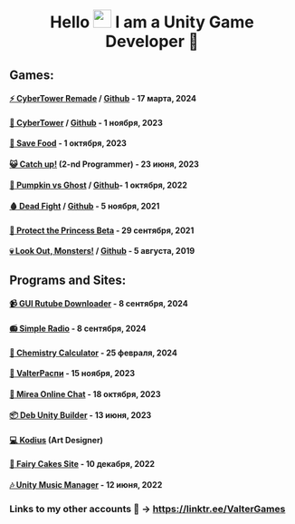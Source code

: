 <h1 align="center">Hello <img src="https://github.com/blackcater/blackcater/raw/main/images/Hi.gif" height="32"/> I am a <b>Unity Game Developer</b> 🎲</h1>

## Games:
#### [⚡️ CyberTower Remade](https://valter-games.itch.io/cybertower-remade) / [Github](https://github.com/ValterGames-Coder/CyberTower) - 17 марта, 2024
#### [🌆 CyberTower](https://valter-games.itch.io/cybertower) / [Github](https://github.com/ValterGames-Coder/hakaton-cyberpunk-td) - 1 ноября, 2023
#### [🍎 Save Food](https://yandex.ru/games/app/258002?lang=ru) - 1 октября, 2023
#### [😺 Catch up!](https://akan123.itch.io/catch-up) (2-nd Programmer) - 23 июня, 2023
#### [🎃 Pumpkin vs Ghost](https://valter_games.itch.io/pumpkin-vs-ghost) / [Github](https://github.com/ValterGames-Coder/Pumpkin-vs-Ghost)- 1 октября, 2022
#### [🩸 Dead Fight](https://valter_games.itch.io/dead-fight) / [Github](https://github.com/ValterGames-Coder/ZombiShoot) - 5 ноября, 2021
#### [👑 Protect the Princess Beta](https://valter-games.itch.io/protect-the-princess) - 29 сентября, 2021
#### [💀 Look Out, Monsters!](https://valter-games.itch.io/look-out-monsters) / [Github](https://github.com/ValterGames-Coder/Look-Out-Monsters) - 5 августа, 2019

## Programs and Sites:
#### [📹 GUI Rutube Downloader](https://github.com/ValterGames-Coder/gui_rutube_downloader) - 8 сентября, 2024
#### [📻 Simple Radio](https://github.com/ValterGames-Coder/SimpleRadio) - 8 сентября, 2024
#### [🧬 Chemistry Calculator](https://github.com/ValterGames-Coder/ChemistryProject) - 25 февраля, 2024
#### [📅 ValterРаспи](https://college-mirea.ru) - 15 ноября, 2023
#### [💬 Mirea Online Chat](https://github.com/ValterGames-Coder/mirea-chat) - 18 октября, 2023
#### [📦 Deb Unity Builder](https://github.com/ValterGames-Coder/Deb-Unity-Builder)  - 13 июня, 2023
#### [💻 Kodius](https://masterigr.ru/csmaker2/) (Art Designer)
#### [🎂 Fairy Cakes Site](https://fairycakeskira.github.io) - 10 декабря, 2022
#### [🎶 Unity Music Manager](https://github.com/ValterGames-Coder/Unity-Music-Manager) - 12 июня, 2022


### Links to my other accounts 🌈 -> https://linktr.ee/ValterGames
